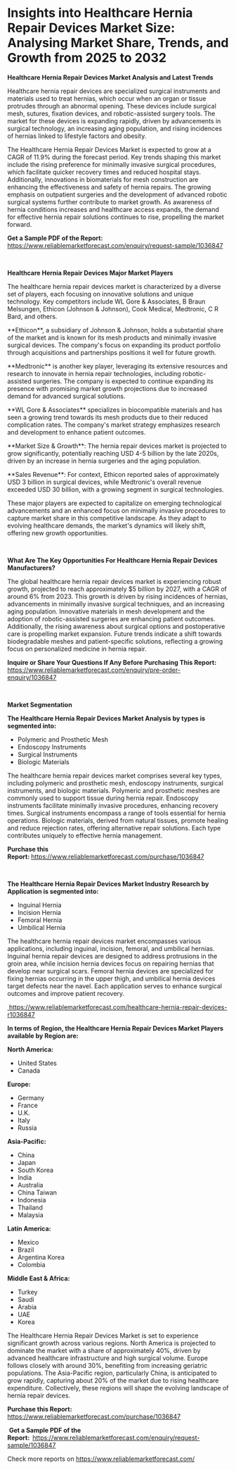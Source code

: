 <p><h1>Insights into Healthcare Hernia Repair Devices Market Size: Analysing Market Share, Trends, and Growth from 2025 to 2032</h1></p><p><strong>Healthcare Hernia Repair Devices Market Analysis and Latest Trends</strong></p>
<p><p>Healthcare hernia repair devices are specialized surgical instruments and materials used to treat hernias, which occur when an organ or tissue protrudes through an abnormal opening. These devices include surgical mesh, sutures, fixation devices, and robotic-assisted surgery tools. The market for these devices is expanding rapidly, driven by advancements in surgical technology, an increasing aging population, and rising incidences of hernias linked to lifestyle factors and obesity.</p><p>The Healthcare Hernia Repair Devices Market is expected to grow at a CAGR of 11.9% during the forecast period. Key trends shaping this market include the rising preference for minimally invasive surgical procedures, which facilitate quicker recovery times and reduced hospital stays. Additionally, innovations in biomaterials for mesh construction are enhancing the effectiveness and safety of hernia repairs. The growing emphasis on outpatient surgeries and the development of advanced robotic surgical systems further contribute to market growth. As awareness of hernia conditions increases and healthcare access expands, the demand for effective hernia repair solutions continues to rise, propelling the market forward.</p></p>
<p><strong>Get a Sample PDF of the Report:&nbsp;</strong> <a href="https://www.reliablemarketforecast.com/enquiry/request-sample/1036847?utm_campaign=3357&utm_medium=2&utm_source=Github&utm_content=ia&utm_term=21032025&utm_id=healthcare-hernia-repair-devices">https://www.reliablemarketforecast.com/enquiry/request-sample/1036847</a></p>
<p>&nbsp;</p>
<p><strong>Healthcare Hernia Repair Devices Major Market Players</strong></p>
<p><p>The healthcare hernia repair devices market is characterized by a diverse set of players, each focusing on innovative solutions and unique technology. Key competitors include WL Gore & Associates, B Braun Melsungen, Ethicon (Johnson & Johnson), Cook Medical, Medtronic, C R Bard, and others.</p><p>**Ethicon**, a subsidiary of Johnson & Johnson, holds a substantial share of the market and is known for its mesh products and minimally invasive surgical devices. The company's focus on expanding its product portfolio through acquisitions and partnerships positions it well for future growth.</p><p>**Medtronic** is another key player, leveraging its extensive resources and research to innovate in hernia repair technologies, including robotic-assisted surgeries. The company is expected to continue expanding its presence with promising market growth projections due to increased demand for advanced surgical solutions.</p><p>**WL Gore & Associates** specializes in biocompatible materials and has seen a growing trend towards its mesh products due to their reduced complication rates. The company's market strategy emphasizes research and development to enhance patient outcomes.</p><p>**Market Size & Growth**: The hernia repair devices market is projected to grow significantly, potentially reaching USD 4-5 billion by the late 2020s, driven by an increase in hernia surgeries and the aging population.</p><p>**Sales Revenue**: For context, Ethicon reported sales of approximately USD 3 billion in surgical devices, while Medtronic's overall revenue exceeded USD 30 billion, with a growing segment in surgical technologies.</p><p>These major players are expected to capitalize on emerging technological advancements and an enhanced focus on minimally invasive procedures to capture market share in this competitive landscape. As they adapt to evolving healthcare demands, the market's dynamics will likely shift, offering new growth opportunities.</p></p>
<p>&nbsp;</p>
<p><strong>What Are The Key Opportunities For Healthcare Hernia Repair Devices Manufacturers?</strong></p>
<p><p>The global healthcare hernia repair devices market is experiencing robust growth, projected to reach approximately $5 billion by 2027, with a CAGR of around 6% from 2023. This growth is driven by rising incidences of hernias, advancements in minimally invasive surgical techniques, and an increasing aging population. Innovative materials in mesh development and the adoption of robotic-assisted surgeries are enhancing patient outcomes. Additionally, the rising awareness about surgical options and postoperative care is propelling market expansion. Future trends indicate a shift towards biodegradable meshes and patient-specific solutions, reflecting a growing focus on personalized medicine in hernia repair.</p></p>
<p><strong>Inquire or Share Your Questions If Any Before Purchasing This Report:</strong> <a href="https://www.reliablemarketforecast.com/enquiry/pre-order-enquiry/1036847?utm_campaign=3357&utm_medium=2&utm_source=Github&utm_content=ia&utm_term=21032025&utm_id=healthcare-hernia-repair-devices">https://www.reliablemarketforecast.com/enquiry/pre-order-enquiry/1036847</a></p>
<p>&nbsp;</p>
<p><strong>Market Segmentation</strong></p>
<p><strong>The Healthcare Hernia Repair Devices Market Analysis by types is segmented into:</strong></p>
<p><ul><li>Polymeric and Prosthetic Mesh</li><li>Endoscopy Instruments</li><li>Surgical Instruments</li><li>Biologic Materials</li></ul></p>
<p><p>The healthcare hernia repair devices market comprises several key types, including polymeric and prosthetic mesh, endoscopy instruments, surgical instruments, and biologic materials. Polymeric and prosthetic meshes are commonly used to support tissue during hernia repair. Endoscopy instruments facilitate minimally invasive procedures, enhancing recovery times. Surgical instruments encompass a range of tools essential for hernia operations. Biologic materials, derived from natural tissues, promote healing and reduce rejection rates, offering alternative repair solutions. Each type contributes uniquely to effective hernia management.</p></p>
<p><strong>Purchase this Report:&nbsp;</strong><a href="https://www.reliablemarketforecast.com/purchase/1036847?utm_campaign=3357&utm_medium=2&utm_source=Github&utm_content=ia&utm_term=21032025&utm_id=healthcare-hernia-repair-devices">https://www.reliablemarketforecast.com/purchase/1036847</a></p>
<p>&nbsp;</p>
<p><strong>The Healthcare Hernia Repair Devices Market Industry Research by Application is segmented into:</strong></p>
<p><ul><li>Inguinal Hernia</li><li>Incision Hernia</li><li>Femoral Hernia</li><li>Umbilical Hernia</li></ul></p>
<p><p>The healthcare hernia repair devices market encompasses various applications, including inguinal, incision, femoral, and umbilical hernias. Inguinal hernia repair devices are designed to address protrusions in the groin area, while incision hernia devices focus on repairing hernias that develop near surgical scars. Femoral hernia devices are specialized for fixing hernias occurring in the upper thigh, and umbilical hernia devices target defects near the navel. Each application serves to enhance surgical outcomes and improve patient recovery.</p></p>
<p><a href="https://www.reliablemarketforecast.com/healthcare-hernia-repair-devices-r1036847?utm_campaign=3357&utm_medium=2&utm_source=Github&utm_content=ia&utm_term=21032025&utm_id=healthcare-hernia-repair-devices">&nbsp;https://www.reliablemarketforecast.com/healthcare-hernia-repair-devices-r1036847</a></p>
<p><strong>In terms of Region, the Healthcare Hernia Repair Devices Market Players available by Region are:</strong></p>
<p>
    <p> <strong> North America: </strong>
        <ul>
            <li>United States</li>
            <li>Canada</li>
        </ul>
        </p> 
    <p> <strong> Europe: </strong>
        <ul>
            <li>Germany</li>
            <li>France</li>
            <li>U.K.</li>
            <li>Italy</li>
            <li>Russia</li>
        </ul>
        </p> 
    <p> <strong> Asia-Pacific: </strong>
        <ul>
            <li>China</li>
            <li>Japan</li>
            <li>South Korea</li>
            <li>India</li>
            <li>Australia</li>
            <li>China Taiwan</li>
            <li>Indonesia</li>
            <li>Thailand</li>
            <li>Malaysia</li>
        </ul>
        </p> 
    <p> <strong> Latin America: </strong>
        <ul>
            <li>Mexico</li>
            <li>Brazil</li>
            <li>Argentina Korea</li>
            <li>Colombia</li>
        </ul>
        </p> 
    <p> <strong> Middle East & Africa: </strong>
        <ul>
            <li>Turkey</li>
            <li>Saudi</li>
            <li>Arabia</li>
            <li>UAE</li>
            <li>Korea</li>
        </ul>
    </p>
    </p>
<p><p>The Healthcare Hernia Repair Devices Market is set to experience significant growth across various regions. North America is projected to dominate the market with a share of approximately 40%, driven by advanced healthcare infrastructure and high surgical volume. Europe follows closely with around 30%, benefiting from increasing geriatric populations. The Asia-Pacific region, particularly China, is anticipated to grow rapidly, capturing about 20% of the market due to rising healthcare expenditure. Collectively, these regions will shape the evolving landscape of hernia repair devices.</p></p>
<p><strong>Purchase this Report: </strong><a href="https://www.reliablemarketforecast.com/purchase/1036847?utm_campaign=3357&utm_medium=2&utm_source=Github&utm_content=ia&utm_term=21032025&utm_id=healthcare-hernia-repair-devices">https://www.reliablemarketforecast.com/purchase/1036847</a></p>
<p>&nbsp;<strong>Get a Sample PDF of the Report:&nbsp;&nbsp;</strong><a href="https://www.reliablemarketforecast.com/enquiry/request-sample/1036847?utm_campaign=3357&utm_medium=2&utm_source=Github&utm_content=ia&utm_term=21032025&utm_id=healthcare-hernia-repair-devices">https://www.reliablemarketforecast.com/enquiry/request-sample/1036847</a></p>
<p><strong></strong></p>
<p>Check more reports on <a href="https://www.reliablemarketforecast.com/?utm_campaign=3357&utm_medium=2&utm_source=Github&utm_content=ia&utm_term=21032025&utm_id=healthcare-hernia-repair-devices">https://www.reliablemarketforecast.com/</a></p>